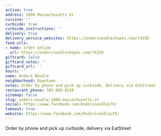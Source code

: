 ```yaml
---
active: true
address: 1008 Massachusetts St
cuisine: ''
curbside: true
curbside_instructions: ''
delivery: true
delivery_service_websites: https://ondorinoodleshopks.com/74250
food_urls:
- name: order online
  url: https://ondorinoodleshopks.com/74250
giftcard: false
giftcard_notes: ''
giftcard_url: ''
hours: ''
name: Ondori Noodle
neighborhood: Downtown
notes: Order by phone and pick up curbside, delivery via EatStreet
restaurant_phone: 785-856-0210
sitemap: false
slug: ondori-noodle-1008-massachusetts-st
social: https://www.facebook.com/OndorinoodleLFK/
takeout: true
website: https://www.facebook.com/OndorinoodleLFK/
---
```


Order by phone and pick up curbside, delivery via EatStreet